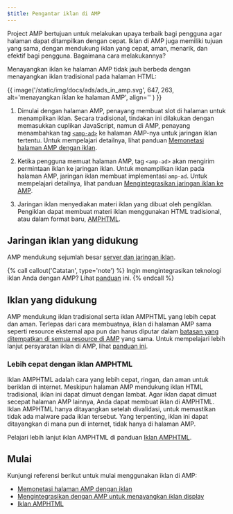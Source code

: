 ```yaml
---
$title: Pengantar iklan di AMP
---
```


Project AMP bertujuan untuk melakukan upaya terbaik bagi pengguna agar halaman dapat ditampilkan dengan cepat. Iklan di AMP juga memiliki tujuan yang sama, dengan mendukung iklan yang cepat, aman, menarik, dan efektif bagi pengguna. Bagaimana cara melakukannya?  

Menayangkan iklan ke halaman AMP tidak jauh berbeda dengan menayangkan iklan tradisional pada halaman HTML:

{{ image('/static/img/docs/ads/ads_in_amp.svg', 647, 263, alt='menayangkan iklan ke halaman AMP', align='' ) }}

1.  Dimulai dengan halaman AMP, penayang membuat slot di halaman untuk menampilkan iklan. Secara tradisional, tindakan ini dilakukan dengan memasukkan cuplikan JavaScript, namun di AMP, penayang menambahkan tag [`<amp-ad>`](/id/docs/reference/components/amp-ad.html) ke halaman AMP-nya untuk jaringan iklan tertentu. Untuk mempelajari detailnya, lihat panduan [Memonetasi halaman AMP dengan iklan](/id/docs/ads/monetization.html).

2.  Ketika pengguna memuat halaman AMP, tag `<amp-ad>` akan mengirim permintaan iklan ke jaringan iklan. Untuk menampilkan iklan pada halaman AMP, jaringan iklan membuat implementasi `amp-ad`. Untuk mempelajari detailnya, lihat panduan [Mengintegrasikan jaringan iklan ke AMP](https://github.com/ampproject/amphtml/blob/master/ads/README.md).

3.  Jaringan iklan menyediakan materi iklan yang dibuat oleh pengiklan. Pengiklan dapat membuat materi iklan menggunakan HTML tradisional, atau dalam format baru, [AMPHTML](/id/docs/ads/amphtml_ads.html). 

## Jaringan iklan yang didukung

AMP mendukung sejumlah besar [server dan jaringan iklan](/id/docs/ads/ads_vendors.html).

{% call callout('Catatan', type='note') %}
Ingin mengintegrasikan teknologi iklan Anda dengan AMP? Lihat [panduan](/id/docs/ads/integration-guide.html) ini.
{% endcall %}

## Iklan yang didukung

AMP mendukung iklan tradisional serta iklan AMPHTML yang lebih cepat dan aman.  Terlepas dari cara membuatnya, iklan di halaman AMP sama seperti resource eksternal apa pun dan harus diputar dalam [batasan yang ditempatkan di semua resource di AMP](/learn/about-how/) yang sama.   Untuk mempelajari lebih lanjut persyaratan iklan di AMP, lihat [panduan ini](https://github.com/ampproject/amphtml/blob/master/ads/README.md#constraints).

### Lebih cepat dengan iklan AMPHTML

Iklan AMPHTML adalah cara yang lebih cepat, ringan, dan aman untuk beriklan di internet. Meskipun halaman AMP mendukung iklan HTML tradisional, iklan ini dapat dimuat dengan lambat. Agar iklan dapat dimuat secepat halaman AMP lainnya, Anda dapat membuat iklan di AMPHTML. Iklan AMPHTML hanya ditayangkan setelah divalidasi, untuk memastikan tidak ada malware pada iklan tersebut. Yang terpenting, iklan ini dapat ditayangkan di mana pun di internet, tidak hanya di halaman AMP.

Pelajari lebih lanjut iklan AMPHTML di panduan [Iklan AMPHTML](/id/docs/ads/amphtml_ads.html).


## Mulai

Kunjungi referensi berikut untuk mulai menggunakan iklan di AMP:

* [Memonetasi halaman AMP dengan iklan](/id/docs/ads/monetization.html)
* [Mengintegrasikan dengan AMP untuk menayangkan iklan display](/id/docs/ads/adnetwork_integration.html)
* [Iklan AMPHTML](/id/docs/ads/amphtml_ads.html)
 
